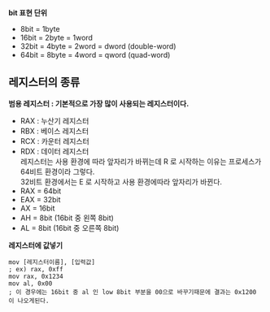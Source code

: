 **bit 표현 단위**
- 8bit = 1byte
- 16bit = 2byte = 1word
- 32bit = 4byte = 2word = dword (double-word)
- 64bit = 8byte = 4word = qword (quad-word)  

## 레지스터의 종류  
**범용 레지스터 : 기본적으로 가장 많이 사용되는 레지스터이다.**
- RAX : 누산기 레지스터
- RBX : 베이스 레지스터
- RCX : 카운터 레지스터
- RDX : 데이터 레지스터  
레지스터는 사용 환경에 따라 앞자리가 바뀌는데 R 로 시작하는 이유는 프로세스가 64비트 환경이라 그렇다.  
32비트 환경에서는 E 로 시작하고 사용 환경에따라 앞자리가 바뀐다. 
- RAX = 64bit
- EAX = 32bit
- AX = 16bit
- AH = 8bit (16bit 중 왼쪽 8bit)
- AL = 8bit (16bit 중 오른쪽 8bit)

**레지스터에 값넣기**
```Assembly
mov [레지스터이름], [입력값]
; ex) rax, 0xff
mov rax, 0x1234
mov al, 0x00
; 이 경우에는 16bit 중 al 인 low 8bit 부분을 00으로 바꾸기때문에 결과는 0x1200 이 나오게된다.
```
